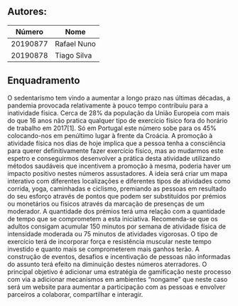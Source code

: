 ## Autores:
| Número | Nome |
|--------|------|
|  20190877  | Rafael Nuno |
|  20190878  | Tiago Silva |
## Enquadramento
  O sedentarismo tem vindo a aumentar a longo prazo nas últimas décadas, a pandemia provocada relativamente à pouco tempo contribuiu para a inatividade física. Cerca de 28% da população da União Europeia com mais do que 16 anos não pratica qualquer tipo de exercício físico fora do horário de trabalho em 2017[1]. Só em Portugal este número sobe para os 45% colocando-nos em penúltimo lugar à frente da Croácia. A promoção à atividade física nos dias de hoje implica que a pessoa tenha a consciência para querer definitivamente fazer exercício físico, mas ao mudarmos este espetro e conseguirmos desenvolver a prática desta atividade utilizando métodos saudáveis que incentivem a promoção à mesma, poderia haver um impacto positivo nestes números assustadores.
 A ideia será criar um mapa interativo com diferentes localizações e diferentes tipos de atividades como corrida, yoga, caminhadas e ciclismo, premiando as pessoas em resultado do seu esforço através de pontos que podem ser substituídos por prémios ou monetários ou físicos através da marcação de presenças de um moderador. A quantidade dos prémios terá uma relação com a quantidade de tempo que se comprometem a esta iniciativa. Recomenda-se que os adultos consigam acumular 150 minutos por semana de atividade física de intensidade moderada ou 75 minutos de atividades vigorosas. O tipo de exercício terá de incorporar força e resistência muscular neste tempo investido e quanto mais se comprometerem mais ganhos terão. A construção de eventos, desafios e incentivação de pessoas não informadas do assunto terá efeito na diminuição destes números aterradores. O principal objetivo é adicionar uma estratégia de gamificação neste processo com via a adicionar mecanismos em ambientes “nongame” que neste caso será um website para aumentar a participação com as pessoas e envolver parceiros a colaborar, compartilhar e interagir.
